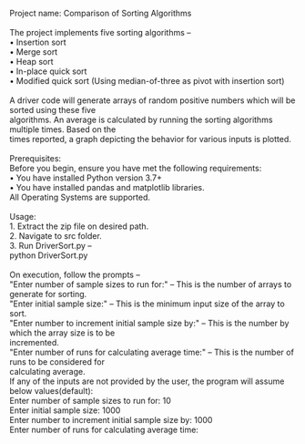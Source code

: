 Project name: Comparison of Sorting Algorithms
<br>
<br>The project implements five sorting algorithms –
<br>• Insertion sort
<br>• Merge sort
<br>• Heap sort
<br>• In-place quick sort
<br>• Modified quick sort (Using median-of-three as pivot with insertion sort)
<br>
<br>A driver code will generate arrays of random positive numbers which will be sorted using these five 
<br>algorithms. An average is calculated by running the sorting algorithms multiple times. Based on the 
<br>times reported, a graph depicting the behavior for various inputs is plotted.
<br>
<br>Prerequisites:
<br>Before you begin, ensure you have met the following requirements:
<br>• You have installed Python version 3.7+
<br>• You have installed pandas and matplotlib libraries.
<br>All Operating Systems are supported.
<br>
<br>Usage:
<br>1. Extract the zip file on desired path.
<br>2. Navigate to src folder.
<br>3. Run DriverSort.py –
<br>python DriverSort.py
<br>
<br>On execution, follow the prompts –
<br>"Enter number of sample sizes to run for:" – This is the number of arrays to generate for sorting.
<br>"Enter initial sample size:" – This is the minimum input size of the array to sort.
<br>"Enter number to increment initial sample size by:" – This is the number by which the array size is to be 
<br>incremented.
<br>"Enter number of runs for calculating average time:" – This is the number of runs to be considered for 
<br>calculating average.
<br>If any of the inputs are not provided by the user, the program will assume below values(default):
<br>Enter number of sample sizes to run for: 10
<br>Enter initial sample size: 1000
<br>Enter number to increment initial sample size by: 1000
<br>Enter number of runs for calculating average time: 
